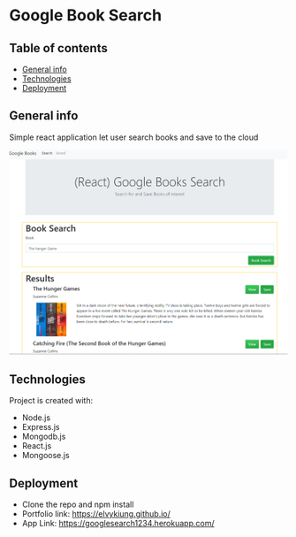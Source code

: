 # Google Book Search

## Table of contents

- [General info](#general-info)
- [Technologies](#technologies)
- [Deployment](#Deployment)

## General info

Simple react application let user search books and save to the cloud

![screenshot](./homePage.PNG)

## Technologies

Project is created with:

- Node.js
- Express.js
- Mongodb.js
- React.js
- Mongoose.js

## Deployment

- Clone the repo and npm install
- Portfolio link: https://elvykiung.github.io/
- App Link: https://googlesearch1234.herokuapp.com/

